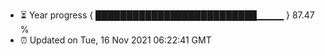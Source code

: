 - ⏳ Year progress { ██████████████████████████▁▁▁▁ } 87.47 %
- ⏰ Updated on Tue, 16 Nov 2021 06:22:41 GMT

